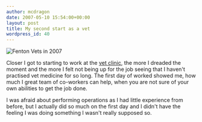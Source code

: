 ```yaml
---
author: mcdragon
date: 2007-05-10 15:54:00+00:00
layout: post
title: My second start as a vet
wordpress_id: 40
---
```

![Fenton Vets in 2007](https://img.mcdowell.si/2007/05/Fenton-Vets-2007.jpg "Fenton Vets in 2007")

Closer I got to starting to work at the [vet clinic](https://www.fentonvets.co.uk/), the more I dreaded the moment and the more I felt not being up for the job seeing that I haven't practised vet medicine for so long. The first day of worked showed me, how much I great team of co-workers can help, when you are not sure of your own abilities to get the job done.  
  
I was afraid about performing operations as I had little experience from before, but I actually did so much on the first day and I didn't have the feeling I was doing something I wasn't really supposed so.
